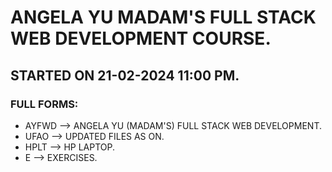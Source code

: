 <h1>ANGELA YU MADAM'S FULL STACK WEB DEVELOPMENT COURSE.</h1>
<h2>STARTED ON 21-02-2024 11:00 PM.</h2> 

<h3>FULL FORMS:</h3>
<ul>
  <li>AYFWD --> ANGELA YU (MADAM'S) FULL STACK WEB DEVELOPMENT.</li>
  <li>UFAO --> UPDATED FILES AS ON.</li>
  <li>HPLT --> HP LAPTOP.</li>
  <li>E --> EXERCISES.</li>
</ul>
